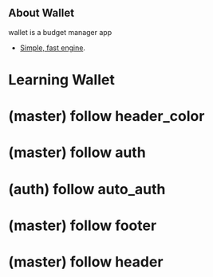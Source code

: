 ## About Wallet

wallet is a budget manager app
- [Simple, fast engine](https://wallet.nounext.com).
 
# Learning Wallet
# (master) follow header_color
# (master) follow auth
# (auth) follow auto_auth
# (master) follow footer
# (master) follow header
